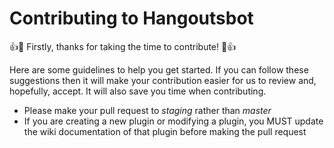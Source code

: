 # Contributing to Hangoutsbot

:+1::tada: Firstly, thanks for taking the time to contribute! :tada::+1:

Here are some guidelines to help you get started. If you can follow these suggestions then it will make your contribution easier for us to review and, hopefully, accept. It will also save you time when contributing.

* Please make your pull request to *staging* rather than *master*
* If you are creating a new plugin or modifying a plugin, you MUST update the wiki documentation of that plugin before making the pull request
